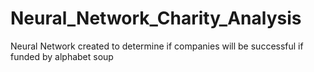 # Neural_Network_Charity_Analysis
Neural Network created to determine if companies will be successful if funded by alphabet soup
